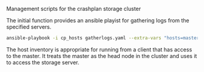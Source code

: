 Management scripts for the crashplan storage cluster

The initial function provides an ansible playist for gathering logs
from the specified servers.

```sh
ansible-playbook -i cp_hosts gatherlogs.yaml --extra-vars "hosts=master,store ticketnum=<cpticket>"
```

The host inventory is appropriate for running from a client that has access to
the master. It treats the master as the head node in the cluster and uses it to 
access the storage server.
